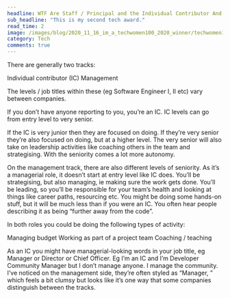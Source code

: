 ```yaml
---
headline: WTF Are Staff / Principal and the Individual Contributor And Management Tracks?
sub_headline: "This is my second tech award."
read_time: 2
image: /images/blog/2020_11_16_im_a_techwomen100_2020_winner/techwomen100.jpg
category: Tech
comments: true
---
```


There are generally two tracks:

Individual contributor (IC)
Management

The levels / job titles within these (eg Software Engineer I, II etc) vary between companies.

If you don’t have anyone reporting to you, you’re an IC. IC levels can go from entry level to very senior.

If the IC is very junior then they are focused on doing. If they’re very senior they’re also focused on doing, but at a higher level.  The very senior will also take on leadership activities like coaching others in the team and strategising. With the seniority comes a lot more autonomy.

On the management track, there are also different levels of seniority. As it’s a managerial role, it doesn’t start at entry level like IC does. You’ll be strategising, but also managing, ie making sure the work gets done. You’ll be leading, so you’ll be responsible for your team’s health and looking at things like career paths, resourcing etc. You might be doing some hands-on stuff, but it will be much less than if you were an IC. You often hear people describing it as being “further away from the code”.

In both roles you could be doing the following types of activity:

Managing budget
Working as part of a project team
Coaching / teaching

As an IC you might have managerial-looking words in your job title, eg Manager or Director or Chief <something> Officer. Eg I’m an IC and I’m Developer Community Manager but I don’t manage anyone. I manage the community. I’ve noticed on the management side, they’re often styled as “Manager, <function>” which feels a bit clumsy but looks like it’s one way that some companies distinguish between the tracks.